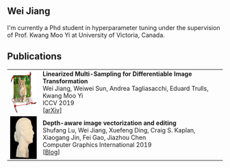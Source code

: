 ## Wei Jiang

I'm currently a Phd student in hyperparameter tuning under the supervision of Prof. Kwang Moo Yi at University of Victoria, Canada.

## Publications

|                                                              |                                                              |
| :----------------------------------------------------------- | ------------------------------------------------------------ |
| <img style="float: left;" src="./figs/linearized.png" height="100"> | **Linearized Multi-Sampling for Differentiable Image Transformation**<br />Wei Jiang, Weiwei Sun, Andrea Tagliasacchi, Eduard Trulls, Kwang Moo Yi<br />ICCV 2019<br />[[arXiv](https://arxiv.org/abs/1901.07124/)] |
| <img style="float: left;" src="./figs/diffusion_curves.png" height="100"> | **Depth-aware image vectorization and editing**<br />Shufang Lu, Wei Jiang, Xuefeng Ding, Craig S. Kaplan, Xiaogang Jin, Fei Gao, Jiazhou Chen<br />Computer Graphics International 2019<br />[[Blog](./blogs/diffusion_curves_blog.html)] |
